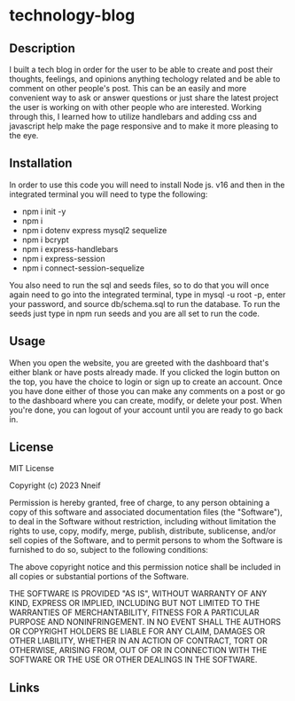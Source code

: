 # technology-blog

## Description

I built a tech blog in order for the user to be able to create and post their thoughts, feelings, and opinions anything techology related and be able to comment on other people's post. This can be an easily and more convenient way to ask or answer questions or just share the latest project the user is working on with other people who are interested. Working through this, I learned how to utilize handlebars and adding css and javascript help make the page responsive and to make it more pleasing to the eye.

## Installation

In order to use this code you will need to install Node js. v16 and then in the integrated terminal you will need to type the following:
  - npm i init -y
  - npm i
  - npm i dotenv express mysql2 sequelize
  - npm i bcrypt
  - npm i express-handlebars
  - npm i express-session
  - npm i connect-session-sequelize

You also need to run the sql and seeds files, so to do that you will once again need to go into the integrated terminal, type in mysql -u root -p, enter your password, and source db/schema.sql to run the database. To run the seeds just type in npm run seeds and you are all set to run the code. 

## Usage

When you open the website, you are greeted with the dashboard that's either blank or have posts already made. If you clicked the login button on the top, you have the choice to login or sign up to create an account. Once you have done either of those you can make any comments on a post or go to the dashboard where you can create, modify, or delete your post. When you're done, you can logout of your account until you are ready to go back in.


## License

MIT License

Copyright (c) 2023 Nneif

Permission is hereby granted, free of charge, to any person obtaining a copy
of this software and associated documentation files (the "Software"), to deal
in the Software without restriction, including without limitation the rights
to use, copy, modify, merge, publish, distribute, sublicense, and/or sell
copies of the Software, and to permit persons to whom the Software is
furnished to do so, subject to the following conditions:

The above copyright notice and this permission notice shall be included in all
copies or substantial portions of the Software.

THE SOFTWARE IS PROVIDED "AS IS", WITHOUT WARRANTY OF ANY KIND, EXPRESS OR
IMPLIED, INCLUDING BUT NOT LIMITED TO THE WARRANTIES OF MERCHANTABILITY,
FITNESS FOR A PARTICULAR PURPOSE AND NONINFRINGEMENT. IN NO EVENT SHALL THE
AUTHORS OR COPYRIGHT HOLDERS BE LIABLE FOR ANY CLAIM, DAMAGES OR OTHER
LIABILITY, WHETHER IN AN ACTION OF CONTRACT, TORT OR OTHERWISE, ARISING FROM,
OUT OF OR IN CONNECTION WITH THE SOFTWARE OR THE USE OR OTHER DEALINGS IN THE
SOFTWARE.


## Links
